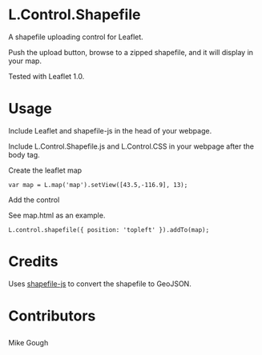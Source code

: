 # L.Control.Shapefile
A shapefile uploading control for Leaflet.<p>
Push the upload button, browse to a zipped shapefile, and it will display in your map. <p>
Tested with Leaflet 1.0. 

# Usage
Include Leaflet and shapefile-js in the head of your webpage.<p>
Include L.Control.Shapefile.js and L.Control.CSS in your webpage after the body tag.<p>
Create the leaflet map<p>
```
var map = L.map('map').setView([43.5,-116.9], 13);
```

Add the control<p>

See map.html as an example.

```
L.control.shapefile({ position: 'topleft' }).addTo(map);
```
# Credits
Uses <a href="https://github.com/calvinmetcalf/shapefile-js">shapefile-js</a> to convert the shapefile to GeoJSON.<p>
# Contributors<p>
Mike Gough<p>
